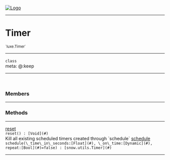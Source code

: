 
[![Logo](../../images/logo.png)](../../api/index.html)

---



<h1>Timer</h1>
<small>`luxe.Timer`</small>



---

`class`
<span class="meta">
<br/>meta: @:keep
</span>


---


&nbsp;
&nbsp;






<h3>Members</h3> <hr/>





<h3>Methods</h3> <hr/><span class="method apipage">
            <a name="reset"><a class="lift" href="#reset">reset</a></a><div class="clear"></div>
            <code class="signature apipage">reset() : [Void](#)</code><br/><span class="small_desc_flat">Kill all existing scheduled timers created through `schedule`</span>
        </span>
    <span class="method apipage">
            <a name="schedule"><a class="lift" href="#schedule">schedule</a></a><div class="clear"></div>
            <code class="signature apipage">schedule(\_time\_in\_seconds:[Float](#)<span></span>, \_on\_time:[Dynamic](#)<span></span>, repeat:[Bool](#)<span>=false</span>) : [snow.utils.Timer](#)</code><br/><span class="small_desc_flat"></span>
        </span>
    






---

&nbsp;
&nbsp;
&nbsp;
&nbsp;
